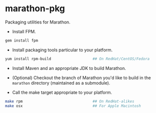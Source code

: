marathon-pkg
============

Packaging utilities for Marathon.

* Install FPM.

```bash
gem install fpm
```

* Install packaging tools particular to your platform.

```bash
yum install rpm-build                   ## On RedHat/CentOS/Fedora
```

* Install Maven and an appropriate JDK to build Marathon.

* (Optional) Checkout the branch of Marathon you'd like to build in the
  `marathon` directory (maintained as a submodule).

* Call the make target appropriate to your platform.

```bash
make rpm                                ## On RedHat-alikes
make osx                                ## For Apple Macintosh
```

